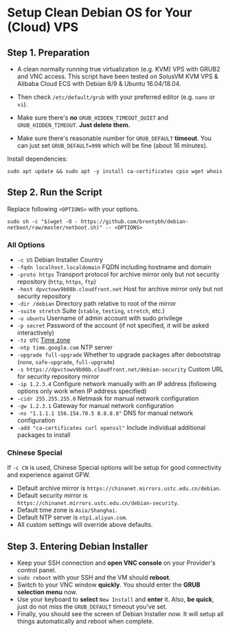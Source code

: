 # Setup Clean Debian OS for Your (Cloud) VPS

## Step 1. Preparation

 - A clean normally running true virtualization (e.g. KVM) VPS with GRUB2 and VNC access. This script have been tested on SolusVM KVM VPS & Alibaba Cloud ECS with Debian 8/9 & Ubuntu 16.04/18.04.

 - Then check `/etc/default/grub` with your preferred editor (e.g. `nano` or `vi`).

 - Make sure there's **no** `GRUB_HIDDEN_TIMEOUT_QUIET` and `GRUB_HIDDEN_TIMEOUT`. **Just delete them.**

 - Make sure there's reasonable number for `GRUB_DEFAULT` **timeout**. You can just set `GRUB_DEFAULT=999` which will be fine (about 16 minutes).

Install dependencies:

```
sudo apt update && sudo apt -y install ca-certificates cpio wget whois
```

## Step 2. Run the Script

Replace following `<OPTIONS>` with your options.

```
sudo sh -c "$(wget -O - https://github.com/brentybh/debian-netboot/raw/master/netboot.sh)" -- <OPTIONS>
```

### All Options

 - `-c US` Debian Installer Country
 - `-fqdn localhost.localdomain` FQDN including hostname and domain
 - `-proto https` Transport protocol for archive mirror only but not security repository (`http`, `https`, `ftp`)
 - `-host dpvctowv9b08b.cloudfront.net` Host for archive mirror only but not security repository
 - `-dir /debian` Directory path relative to root of the mirror
 - `-suite stretch` Suite (`stable`, `testing`, `stretch`, etc.)
 - `-u ubuntu` Username of admin account with sudo privilege
 - `-p secret` Password of the account (if not specified, it will be asked interactively)
 - `-tz UTC` [Time zone](https://en.wikipedia.org/wiki/List_of_tz_database_time_zones#List)
 - `-ntp time.google.com` NTP server
 - `-upgrade full-upgrade` Whether to upgrade packages after debootstrap (`none`, `safe-upgrade`, `full-upgrade`)
 - `-s https://dpvctowv9b08b.cloudfront.net/debian-security` Custom URL for security repository mirror
 - `-ip 1.2.3.4` Configure network manually with an IP address (following options only work when IP address specified)
 - `-cidr 255.255.255.0` Netmask for manual network configuration
 - `-gw 1.2.3.1` Gateway for manual network configuration
 - `-ns "1.1.1.1 156.154.70.5 8.8.8.8"` DNS for manual network configuration
 - `-add "ca-certificates curl openssl"` Include individual additional packages to install

### Chinese Special

If `-c CN` is used, Chinese Special options will be setup for good connectivity and experience against GFW.

 - Default archive mirror is `https://chinanet.mirrors.ustc.edu.cn/debian`.
 - Default security mirror is `https://chinanet.mirrors.ustc.edu.cn/debian-security`.
 - Default time zone is `Asia/Shanghai`.
 - Default NTP server is `ntp1.aliyun.com`.
 - All custom settings will override above defaults.

## Step 3. Entering Debian Installer

 - Keep your SSH connection and **open VNC console** on your Provider's control panel.
 - `sudo reboot` with your SSH and the VM should **reboot**.
 - Switch to your VNC window **quickly**. You should enter the **GRUB selection menu** now.
 - Use your keyboard to **select** `New Install` and **enter** it. Also, **be quick**, just do not miss the `GRUB_DEFAULT` timeout you've set.
 - Finally, you should see the screen of Debian Installer now. It will setup all things automatically and reboot when complete.
